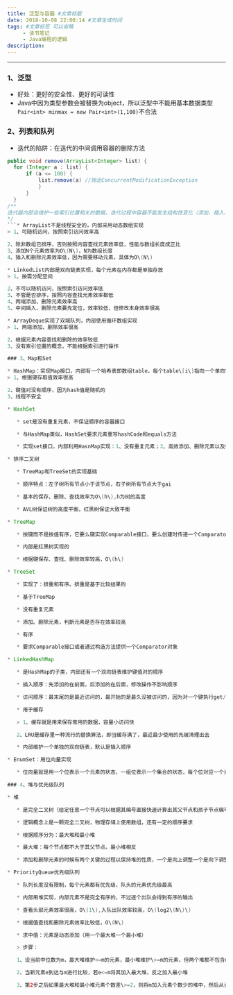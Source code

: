 ```yaml
---
title: 泛型与容器 #文章标题
date: 2018-10-08 22:00:14 #文章生成时间
tags: #文章标签 可以省略
     - 读书笔记
     - Java编程的逻辑
description: 
---
```

---

### 1、泛型

* 好处：更好的安全性、更好的可读性
* Java中因为类型参数会被替换为object，所以泛型中不能用基本数据类型`Pair<int> minmax = new Pair<int>(1,100)`不合法

### 2、列表和队列

* 迭代的陷阱：在迭代的中间调用容器的删除方法
```java
public void remove(ArrayList<Integer> list) {
  for (Integer a : list) {
      if (a <= 100) {
          list.remove(a) //抛出ConcurrentModificationException
          }
      }
  }
/**
迭代器内部会维护一些索引位置相关的数据，迭代过程中容器不能发生结构性变化（添加、插入、删除），否则索引位置就失效。
*/
```* ArrayList不是线程安全的，内部采用动态数组实现
> 1、可随机访问，按照索引访问效率高

2、除非数组已排序，否则按照内容查找元素效率低，性能与数组长度成正比
3、添加N个元素效率为O\(N\)，N为数组长度
4、插入和删除元素效率低，因为需要移动元素，具体为O\(N\)

* LinkedList内部是双向链表实现，每个元素在内存都是单独存放
> 1、按需分配空间

2、不可以随机访问，按照索引访问效率低
3、不管是否排序，按照内容查找元素效率都低
4、两端添加、删除元素效率高
5、中间插入、删除元素要先定位，效率较低，但修改本身效率很高

* ArrayDeque实现了双端队列，内部使用循环数组实现
> 1、两端添加、删除效率很高

2、根据元素内容查找和删除的效率较低
3、没有索引位置的概念，不能根据索引进行操作

### 3、Map和Set

* HashMap：实现Map接口，内部有一个哈希表即数组table，每个table\[i\]指向一个单向链表，根据键存取值，用键算出hash值，取模得到数组中的索引位置buketIndex，然后操作table\[buketIndex\]指向的单向链表
> 1、根据键存取值效率很高

2、键值对没有顺序，因为hash值是随机的
3、线程不安全

* HashSet

   * set是没有重复元素，不保证顺序的容器接口

   * 与HashMap类似，HashSet要求元素重写hashCode和equals方法

   * 实现set接口，内部利用HasnMap实现：1、没有重复元素；2、高效添加、删除元素以及判断元素是否存在；3、没有顺序

* 排序二叉树

   * TreeMap和TreeSet的实现基础

   * 顺序特点：左子树所有节点小于该节点，右子树所有节点大于gai

   * 基本的保存、删除、查找效率为O\(h\),h为树的高度

   * AVL树保证树的高度平衡，红黑树保证大致平衡

* TreeMap

   * 按键而不是按值有序，它要么键实现Comparable接口，要么创建时传递一个Comparator对象

   * 内部是红黑树实现的

   * 根据键保存、查找、删除效率较高，O\(h\)

* TreeSet

   * 实现了：排重和有序。排重是基于比较结果的

   * 基于TreeMap

   * 没有重复元素

   * 添加、删除元素，判断元素是否存在效率较高

   * 有序

   * 要求Comparable接口或者通过构造方法提供一个Comparator对象

* LinkedHashMap

   * 是HashMap的子类，内部还有一个双向链表维护键值对的顺序

   * 插入顺序：先添加的在前面，后添加的在后面，修改操作不影响顺序

   * 访问顺序：最末尾的是最近访问的，最开始的是最久没被访问的，因为对一个键执行get/put操作后对应的键值对会移到链表末尾

   * 用于缓存

   > 1、缓存就是用来保存常用的数据，容量小访问快

   2、LRU是缓存里一种流行的替换算法，即当缓存满了，最近最少使用的先被清理出去

   * 内部维护一个单独的双向链表，默认是插入顺序

* EnumSet：用位向量实现

   * 位向量就是用一个位表示一个元素的状态，一组位表示一个集合的状态，每个位对应一个元素，状态只有两种 

### 4、堆与优先级队列

* 堆

   * 是完全二叉树（给定任意一个节点可以根据其编号直接快速计算出其父节点和孩子节点编号）

   * 逻辑概念上是一颗完全二叉树，物理存储上使用数组，还有一定的顺序要求

   * 根据顺序分为：最大堆和最小堆

   * 最大堆：每个节点都不大于其父节点。最小堆相反

   * 添加和删除元素的时候有两个关键的过程以保持堆的性质，一个是向上调整一个是向下调整

* PriorityQueue优先级队列

   * 队列长度没有限制，每个元素都有优先级，队头的元素优先级最高

   * 内部用堆实现，内部元素不是完全有序的，不过逐个出队会得到有序的输出

   * 查看头部元素效率很高，O\(1\),入队出队效率较高，O\(log2\(N\)\)

   * 根据值查找和删除元素效率比较低，O\(N\)

   * 求中值：元素是动态添加（用一个最大堆一个最小堆）

   > 步骤：

   1、设当前中位数为m，最大堆维护<=m的元素，最小堆维护\>=m的元素，但两个堆都不包含m

   2、当新元素e到达与m进行比较，若e<=m将其加入最大堆，反之加入最小堆

   3、第2步之后如果最大堆和最小堆元素个数差\>=2，则将m加入元素个数少的堆中，然后从元素个数多的堆将根节点移除并赋值给m



